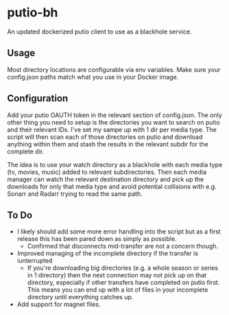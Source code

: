 # putio-bh
An updated dockerized putio client to use as a blackhole service.

## Usage

Most directory locations are configurable via env variables. Make sure your config.json paths match what you use in your Docker image.

## Configuration

Add your putio OAUTH token in the relevant section of config.json. The only other thing you need to setup is the directories you want to search on putio and their relevant IDs. I've set my sampe up with 1 dir per media type. The script will then scan each of those directories on putio and download anything within them and stash the results in the relevant subdir for the complete dir.

The idea is to use your watch directory as a blackhole with each media type (tv, movies, music) added to relevant subdirectories. Then each media manager can watch the relevant destination directory and pick up the downloads for only that media type and avoid potential collisions with e.g. Sonarr and Radarr trying to read the same path.

## To Do

* I likely should add some more error handling into the script but as a first release this has been pared down as simply as possible.
  * Confirmed that disconnects mid-transfer are not a concern though.
* Improved managing of the incomplete directory if the transfer is iunterrupted
  * If you're downloading big directories (e.g. a whole season or series in 1 directory) then the next connection may not pick up on that directory, especially if other transfers have completed on putio first. This means you can end up with a lot of files in your incomplete directory until everything catches up.
* Add support for magnet files.

